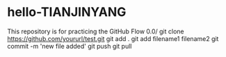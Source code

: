 # hello-TIANJINYANG
This repository is for practicing the GitHub Flow
0.0/
git clone https://github.com/yoururl/test.git
git add .
git add filename1 filename2
git commit -m 'new file added'
git push
git pull
